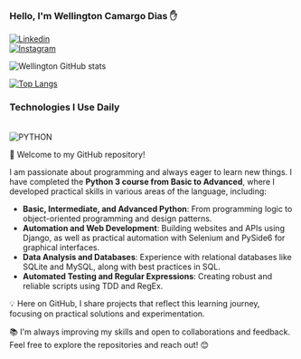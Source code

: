 ### Hello, I'm Wellington Camargo Dias ✋

[![Linkedin](https://img.shields.io/badge/LinkedIn-0077B5?style=for-the-badge&logo=linkedin&logoColor=white)](https://www.linkedin.com/in/wellington-camargo-dias-56341469)  
[![Instagram](https://img.shields.io/badge/Instagram-E4405F?style=for-the-badge&logo=instagram&logoColor=white)](https://www.instagram.com/wellingtoncamargodias/)  

![Wellington GitHub stats](https://github-readme-stats.vercel.app/api?username=WellingtonCamargoDias0911&show_icons=true&theme=radical)  

[![Top Langs](https://github-readme-stats.vercel.app/api/top-langs/?username=WellingtonCamargoDias0911)](https://github.com/anuraghazra/github-readme-stats)  

### Technologies I Use Daily  

<div style="display: inline_block"><br/>
    <img align="center" alt="PYTHON" src="https://img.shields.io/badge/Python-3776AB?style=for-the-badge&logo=python&logoColor=white" />
</div>  

👋 Welcome to my GitHub repository!  

I am passionate about programming and always eager to learn new things. I have completed the **Python 3 course from Basic to Advanced**, where I developed practical skills in various areas of the language, including:  

- **Basic, Intermediate, and Advanced Python**: From programming logic to object-oriented programming and design patterns.  
- **Automation and Web Development**: Building websites and APIs using Django, as well as practical automation with Selenium and PySide6 for graphical interfaces.  
- **Data Analysis and Databases**: Experience with relational databases like SQLite and MySQL, along with best practices in SQL.  
- **Automated Testing and Regular Expressions**: Creating robust and reliable scripts using TDD and RegEx.  

💡 Here on GitHub, I share projects that reflect this learning journey, focusing on practical solutions and experimentation.  

📚 I'm always improving my skills and open to collaborations and feedback. Feel free to explore the repositories and reach out! 😊  
